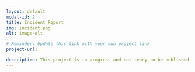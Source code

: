 ```yaml
---
layout: default
modal-id: 2
title: Incident Report
img: incident.png
alt: image-alt

# Reminder: Update this link with your own project link
project-url:

description: This project is in progress and not ready to be published just yet. Please contact me if you'd like a sneak peek. Otherwise, stay tuned!
---
```


